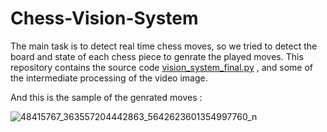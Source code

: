 # Chess-Vision-System
The main task is to detect real time chess moves, so we tried to detect the board and state of each chess piece to genrate the played moves. 
This repository contains the source code [vision_system_final.py](https://github.com/omarsayed7/Chess-Vision-System/blob/master/vision_system_final.py) , and some of the intermediate processing of the video image.

And this is the sample of the genrated moves :

![48415767_363557204442863_5642623601354997760_n](https://user-images.githubusercontent.com/32772530/54278687-b7f45000-459b-11e9-831c-66dd89c45d8d.jpg)


